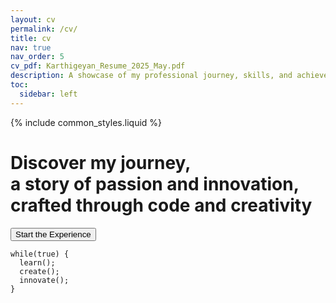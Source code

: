 ```yaml
---
layout: cv
permalink: /cv/
title: cv
nav: true
nav_order: 5
cv_pdf: Karthigeyan_Resume_2025_May.pdf
description: A showcase of my professional journey, skills, and achievements in technology and innovation.
toc:
  sidebar: left
---
```


{% include common_styles.liquid %}

<style>
/* Custom sidebar styling */
.col-md-3 {
  flex: 0 0 25%;
  max-width: 25%;
}

.col-xl-2 {
  flex: 0 0 20%;
  max-width: 20%;
}

.sidebar {
  width: 100%;
  padding: 2rem 1rem;
  background-color: var(--global-bg-color);
  border-radius: 10px;
  box-shadow: 0 2px 4px rgba(0, 0, 0, 0.1);
}

.sidebar ul {
  font-size: 1.1rem;
  padding-left: 0;
}

.sidebar ul li {
  list-style: none;
  padding: 0.5rem 0;
}

.sidebar ul li a {
  color: var(--global-text-color);
  text-decoration: none;
  transition: color 0.3s ease;
}

.sidebar ul li a:hover {
  color: var(--global-theme-color);
}

.sidebar .nav-link.active {
  color: var(--global-theme-color);
  font-weight: bold;
}

@media (min-width: 768px) {
  .col-md-3 {
    flex: 0 0 30%;
    max-width: 30%;
  }
}

@media (min-width: 1200px) {
  .col-xl-2 {
    flex: 0 0 25%;
    max-width: 25%;
  }
}
</style>

<div class="cv-intro" data-aos="fade-in">
  <div class="intro-text">
    <h1 class="typing-text">Discover my journey,<br>a story of passion and innovation,<br>crafted through code and creativity</h1>
    <button class="start-experience" onclick="startCVExperience()">
      Start the Experience
      <i class="fas fa-arrow-right"></i>
    </button>
  </div>
  
  <div class="parallax-elements">
    <div class="code-element" data-depth="0.2">
      <pre><code>while(true) { 
  learn();
  create();
  innovate();
}</code></pre>
    </div>
    <div class="tech-stack" data-depth="0.4">
      <i class="fab fa-python"></i>
      <i class="fab fa-cpp"></i>
      <i class="fab fa-linux"></i>
      <i class="fab fa-docker"></i>
    </div>
    <div class="design-elements" data-depth="0.6">
      <svg class="circuit-paths"></svg>
    </div>
  </div>
</div>

<div class="cv-content" style="display: none;">
  <div class="cv">
    {% for entry in site.data.cv %}
      <div class="cv-section">
        <h2 class="cv-section-title">{{ entry.title }}</h2>
        {% if entry.type == "map" %}
          <table class="cv-map">
            {% for item in entry.contents %}
              <tr>
                <td class="cv-field">{{ item.name }}</td>
                <td class="cv-value">{{ item.value }}</td>
              </tr>
            {% endfor %}
          </table>
        {% elsif entry.type == "nested_list" %}
          {% for item in entry.contents %}
            <h3 class="cv-subsection-title">{{ item.title }}</h3>
            <ul class="cv-list">
            {% for point in item.items %}
              <li>{{ point }}</li>
            {% endfor %}
            </ul>
          {% endfor %}
        {% elsif entry.type == "time_table" %}
          <div class="cv-timeline">
            {% for item in entry.contents %}
              <div class="cv-item">
                <div class="cv-item-header">
                  <h3>{{ item.title }}</h3>
                  {% if item.institution %}
                    <h4>{{ item.institution }}</h4>
                  {% endif %}
                </div>
                <div class="cv-item-meta">
                  <span class="cv-item-year">{{ item.year }}</span>
                  {% if item.location %}
                    <span class="cv-item-location">{{ item.location }}</span>
                  {% endif %}
                </div>
                {% if item.description %}
                  <ul class="cv-description">
                    {% for desc in item.description %}
                      <li>{{ desc }}</li>
                    {% endfor %}
                  </ul>
                {% endif %}
              </div>
            {% endfor %}
          </div>
        {% endif %}
      </div>
    {% endfor %}

    <div class="cv-footer">
      <a href="{{ page.cv_pdf | prepend: '/assets/pdf/' | relative_url }}" class="download-cv">
        <i class="fas fa-download"></i>
        Download PDF Version
      </a>
    </div>
  </div>
</div>

<script>
function startCVExperience() {
  document.querySelector('.cv-intro').style.transform = 'translateY(-100vh)';
  document.querySelector('.cv-intro').style.opacity = '0';
  
  setTimeout(() => {
    document.querySelector('.cv-intro').style.display = 'none';
    document.querySelector('.cv-content').style.display = 'block';
    AOS.refresh();
  }, 1000);
}

document.addEventListener('DOMContentLoaded', function() {
  const svg = document.querySelector('.circuit-paths');
  createCircuitPaths(svg);
  
  const scene = document.querySelector('.parallax-elements');
  const parallax = new Parallax(scene);
  
  const text = document.querySelector('.typing-text');
  new TypeIt(text, {
    speed: 50,
    waitUntilVisible: true
  }).go();
});

function createCircuitPaths(svg) {
  const paths = [
    'M10,10 L50,10 L50,50 L90,50',
    'M10,90 L50,90 L50,50 L90,50',
    'M50,10 L50,90',
    'M10,50 L90,50'
  ];
  
  paths.forEach(d => {
    const path = document.createElementNS('http://www.w3.org/2000/svg', 'path');
    path.setAttribute('d', d);
    path.classList.add('circuit-path');
    svg.appendChild(path);
  });
}
</script>
